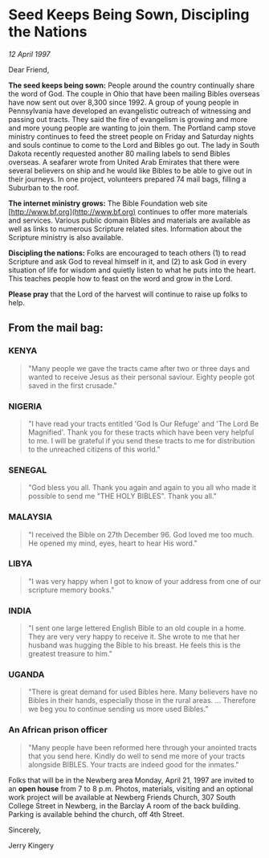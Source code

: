 # Seed Keeps Being Sown, Discipling the Nations

*12 April 1997*

Dear Friend, 

**The seed keeps being sown:** People around the country continually 
share the word of God. The couple in Ohio that have been mailing Bibles 
overseas have now sent out over 8,300 since 1992. A group of young 
people in Pennsylvania have developed an evangelistic outreach of 
witnessing and passing out tracts. They said the fire of evangelism is 
growing and more and more young people are wanting to join them. The 
Portland camp stove ministry continues to feed the street people on 
Friday and Saturday nights and souls continue to come to the Lord and 
Bibles go out. The lady in South Dakota recently requested another 80 
mailing labels to send Bibles overseas. A seafarer wrote from United 
Arab Emirates that there were several believers on ship and he would 
like Bibles to be able to give out in their journeys. In one project, 
volunteers prepared 74 mail bags, filling a Suburban to the roof. 

**The internet ministry grows:** The Bible Foundation web site 
[http://www.bf.org](http://www.bf.org) continues to offer more materials and services. 
Various public domain Bibles and materials are available as well as 
links to numerous Scripture related sites. Information about the 
Scripture ministry is also available. 

**Discipling the nations:** Folks are encouraged to teach others (1) to 
read Scripture and ask God to reveal himself in it, and (2) to ask God 
in every situation of life for wisdom and quietly listen to what he 
puts into the heart. This teaches people how to feast on the word and 
grow in the Lord. 

**Please pray** that the Lord of the harvest will continue to raise up 
folks to help. 

## From the mail bag: 

### KENYA

> "Many people we gave the tracts came after two or three days 
> and wanted to receive Jesus as their personal saviour. Eighty people 
> got saved in the first crusade." 

### NIGERIA

> "I have read your tracts entitled 'God Is Our Refuge' and 
> 'The Lord Be Magnified'. Thank you for these tracts which have been 
> very helpful to me. I will be grateful if you send these tracts to me 
> for distribution to the unreached citizens of this world." 

### SENEGAL

> "God bless you all. Thank you again and again to you all 
> who made it possible to send me "THE HOLY BIBLES". Thank you all." 

### MALAYSIA

> "I received the Bible on 27th December 96. God loved me 
> too much. He opened my mind, eyes, heart to hear His word." 

### LIBYA

> "I was very happy when I got to know of your address from 
> one of our scripture memory books." 

### INDIA

> "I sent one large lettered English Bible to an old couple in 
> a home. They are very very happy to receive it. She wrote to me that 
> her husband was hugging the Bible to his breast. He feels this is the 
> greatest treasure to him." 

### UGANDA

> "There is great demand for used Bibles here. Many believers 
> have no Bibles in their hands, especially those in the rural areas. ... 
> Therefore we beg you to continue sending us more used Bibles." 

### An African prison officer

> "Many people have been reformed here 
> through your anointed tracts that you send here. Kindly do well to send 
> me more of your tracts alongside BIBLES. Your tracts are indeed good 
> for the inmates."  

Folks that will be in the Newberg area Monday, April 21, 1997 are 
invited to an **open house** from 7 to 8 p.m. Photos, materials, 
visiting and an optional work project will be available at Newberg 
Friends Church, 307 South College Street in Newberg, in the Barclay A 
room of the back building. Parking is available behind the church, off 
4th Street. 

Sincerely,

Jerry Kingery
